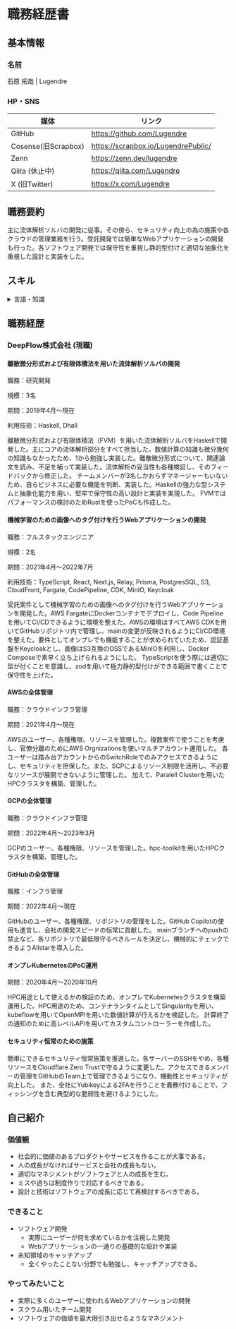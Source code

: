 # 職務経歴書

## 基本情報

### 名前

石原 拓哉 | Lugendre

### HP・SNS

|媒体|リンク|
|----|----|
|GitHub|https://github.com/Lugendre|
|Cosense(旧Scrapbox)|https://scrapbox.io/LugendrePublic/|
|Zenn|https://zenn.dev/lugendre|
|Qiita (休止中)|https://qiita.com/Lugendre|
|X (旧Twitter)|https://x.com/Lugendre|


## 職務要約

主に流体解析ソルバの開発に従事。その傍ら、セキュリティ向上の為の施策や各クラウドの管理業務を行う。受託開発では簡単なWebアプリケーションの開発も行った。各ソフトウェア開発では保守性を重視し静的型付けと適切な抽象化を重視した設計と実装をした。

## スキル

<details>
<summary>言語・知識</summary>

### Haskell
メイン言語。5年以上の実務経験あり。依存型のエミュレートも使って厳格に型をつけることを好んでいる。GHCの拡張を用いた型レベルプログラミングや線形型の利用はもちろん、ある程度は論文とGHCのコードを読んで最適化機構についても把握している。

### 数値流体力学
実務で有限体積法を用いた一般的な流体ソルバを実装している。OpenFOAMに関しても実装の概要とデータ構造は把握してコードを参照している。DNSだけでなく、LES、RANS(k-ε)の実装もした。また、Cavity flowのGhiaの論文やBackstep流れの付着点、Kolmogorovの相似仮説といったベンチーマークも行った。

### 有限要素法
実務で流体ソルバの一部に有限要素法を用いた計算を導入した。材料のFEMによる解析も実装したことが有る。弾性変形の部分だけであり、弾塑性解析は行ったことがないが、理論の詳細は知っている。

### Rust
サブ言語。高速で省メモリかつフットプリントの小さめなプログラムが書きたいときに使用している。実務では流体解析のPoCで利用したが、主に趣味で使っている。

### TypeScript
サブ言語。Webフロントエンドを書くのに使う。実務ではWebアプリケーションを開発する際に利用した。その際はバックエンドでも利用し、ORMとしてPrismaを利用した。基本的にReactをNext.jsとともに利用している。

### Go
サブ言語。簡単なCLIツールを作る際に使う。実務ではKubernetesのカスタムコントローラを作る際に利用した。

### AWS
実務でWebアプリケーションをホストするのに使った他、全体の管理も行った。主にFargateでコンテナをホストした。他にもCloudFront, S3, Auroraを使っている。
数値計算ではAWS Parallel Clusterを使った。

### Cloudflare
Zero Trustを主に利用。R2やCloudflare Workersを利用して簡単なアプリケーションの素振りをしている。

</details>

## 職務経歴

### DeepFlow株式会社 (現職)

#### 離散微分形式および有限体積法を用いた流体解析ソルバの開発
職務：研究開発

規模：3名

期間：2019年4月～現在

利用技術：Haskell, Dhall

離散微分形式および有限体積法（FVM）を用いた流体解析ソルバをHaskellで開発した。主にコアの流体解析部分をすべて担当した。数値計算の知識も微分幾何の知識もなかったため、1から勉強し実装した。離散微分形式について、関連論文を読み、不足を補って実装した。流体解析の妥当性も各種検証し、そのフィードバックから修正した。
チームメンバーが3名しかおらずマネージャーもいないため、自らビジネスに必要な機能を判断、実装した。Haskellの強力な型システムと抽象化能力を用い、堅牢で保守性の高い設計と実装を実現した。
FVMではパフォーマンスの検討のためRustを使ったPoCも作成した。

#### 機械学習のための画像へのタグ付けを行うWebアプリケーションの開発
職務：フルスタックエンジニア

規模：2名

期間：2021年4月～2022年7月

利用技術：TypeScript, React, Next.js, Relay, Prisma, PostgresSQL, S3, CloudFront, Fargate, CodePipeline, CDK, MinIO, Keycloak

受託案件として機械学習のための画像へのタグ付けを行うWebアプリケーションを開発した。AWS FargateにDockerコンテナでデプロイし、Code Pipelineを用いてCI/CDできるように環境を整えた。AWSの環境はすべてAWS CDKを用いてGitHubリポジトリ内で管理し、mainの変更が反映されるようにCI/CD環境を整えた。要件としてオンプレでも機能することが求められていたため、認証基盤をKeycloakとし、画像はS3互換のOSSであるMinIOを利用し、Docker Composeで素早く立ち上げられるようにした。
TypeScriptを使う際には適切に型が付くことを意識し、zodを用いて極力静的型付けができる範囲で書くことで保守性を上げた。

#### AWSの全体管理
職務：クラウドインフラ管理

期間：2021年4月～現在

AWSのユーザー、各種権限、リソースを管理した。複数案件で使うことを考慮し、官僚分離のためにAWS Orgnizationsを使いマルチアカウント運用した。
各ユーザーは踏み台アカウントからのSwitchRoleでのみアクセスできるようにし、セキュリティを担保した。また、SCPによるリソース制限を活用し、不必要なリソースが展開できないように管理した。
加えて、Paralell Clusterを用いたHPCクラスタを構築、管理した。

#### GCPの全体管理
職務：クラウドインフラ管理

期間：2022年4月～2023年3月

GCPのユーザー、各種権限、リソースを管理した。hpc-toolkitを用いたHPCクラスタを構築、管理した。

#### GitHubの全体管理
職務：インフラ管理

期間：2022年4月～現在

GitHubのユーザー、各種権限、リポジトリの管理をした。GitHub Copilotの使用も進言し、会社の開発スピードの恒常に貢献した。
mainブランチへのpushの禁止など、各リポジトリで最低限守るべきルールを決定し、機械的にチェックできるようAllstarを導入した。

#### オンプレKubernetesのPoC運用
期間：2020年4月～2020年10月

HPC用途として使えるかの検証のため、オンプレでKubernetesクラスタを構築運用した。HPC用途のため、コンテナランタイムとしてSingularityを用い、kubeflowを用いてOpenMPIを用いた数値計算が行えるかを検証した。
計算終了の通知のために高レベルAPIを用いてカスタムコントローラーを作成した。

#### セキュリティ恒常のための施策
簡単にできるセキュリティ恒常施策を推進した。各サーバーのSSHをやめ、各種リソースをCloudflare Zero Trustで守るように変更した。アクセスできるメンバーの管理をGitHubのTeam上で管理できるようになり、機動性とセキュリティが向上した。
また、全社にYubikeyによる2FAを行うことを義務付けることで、フィッシングを含む典型的な脆弱性を避けるようにした。

## 自己紹介

### 価値観
* 社会的に価値のあるプロダクトやサービスを作ることが大事である。
* 人の成長がなければサービスと会社の成長もない。
* 適切なマネジメントがソフトウェアと人の成長を生む。
* ミスや過ちは制度作りで対応するべきである。
* 設計と技術はソフトウェアの成長に応じて再検討するべきである。

### できること
* ソフトウェア開発
  * 実際にユーザーが何を求めているかを注視した開発
  * Webアプリケーションの一通りの基礎的な設計や実装
* 未知領域のキャッチアップ
  * 全くやったことない分野でも勉強し、キャッチアップできる。


### やってみたいこと
* 実際に多くのユーザーに使われるWebアプリケーションの開発
* スクラム用いたチーム開発
* ソフトウェアの価値を最大限引き出せるようなマネジメント
